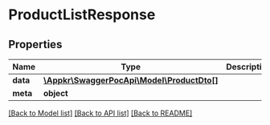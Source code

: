 # ProductListResponse

## Properties
Name | Type | Description | Notes
------------ | ------------- | ------------- | -------------
**data** | [**\Appkr\SwaggerPocApi\Model\ProductDto[]**](ProductDto.md) |  | 
**meta** | **object** |  | 

[[Back to Model list]](../README.md#documentation-for-models) [[Back to API list]](../README.md#documentation-for-api-endpoints) [[Back to README]](../README.md)


